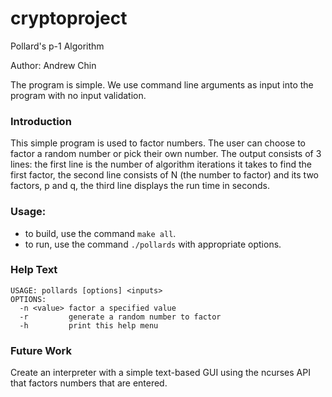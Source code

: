 # cryptoproject

Pollard's p-1 Algorithm

Author: Andrew Chin

The program is simple. We use command line arguments as input into the program with no input validation.

### Introduction
This simple program is used to factor numbers. The user can choose to factor a random number or pick their own number. The output consists of 3 lines: the first line is the number of algorithm iterations it takes to find the first factor, the second line consists of N (the number to factor) and its two factors, p and q, the third line displays the run time in seconds.

### Usage:
- to build, use the command `make all`.
- to run, use the command `./pollards` with appropriate options.

### Help Text
```
USAGE: pollards [options] <inputs>
OPTIONS:
  -n <value> factor a specified value
  -r         generate a random number to factor
  -h         print this help menu
```

### Future Work
Create an interpreter with a simple text-based GUI using the ncurses API that factors numbers that are entered.
